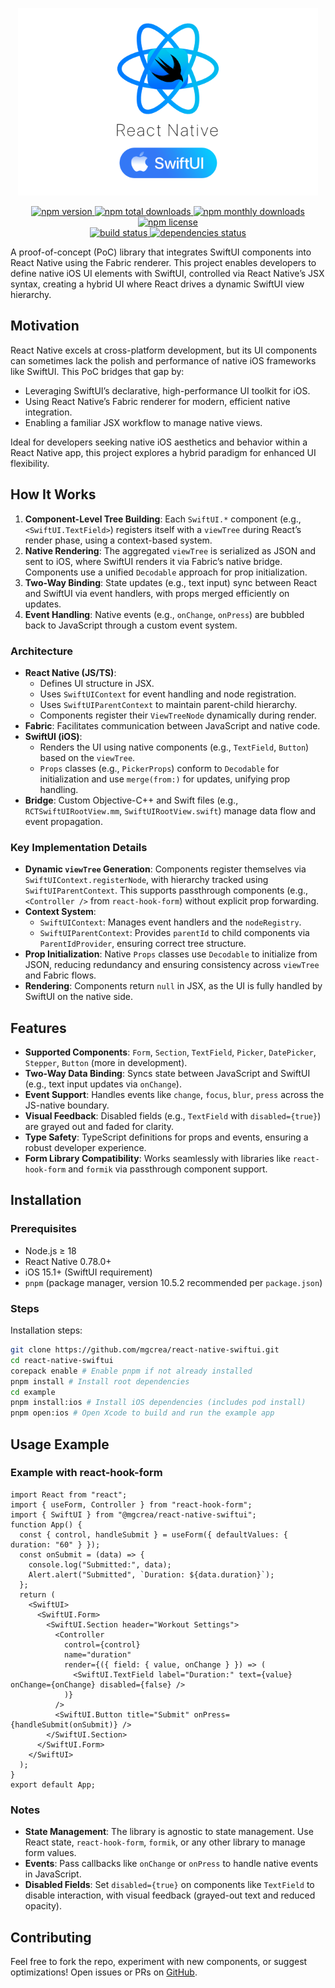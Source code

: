 <!-- markdownlint-disable MD033 -->
<p align="center">
  <a href="https://mgcrea.github.io/react-native-swiftui">
    <img src="./.github/assets/logo.png" alt="logo" width="480" height="300"/>
  </a>
</p>
<p align="center">
  <a href="https://www.npmjs.com/package/@mgcrea/react-native-swiftui">
    <img src="https://img.shields.io/npm/v/@mgcrea/react-native-swiftui.svg?style=for-the-badge" alt="npm version" />
  </a>
  <a href="https://www.npmjs.com/package/@mgcrea/react-native-swiftui">
    <img src="https://img.shields.io/npm/dt/@mgcrea/react-native-swiftui.svg?style=for-the-badge" alt="npm total downloads" />
  </a>
  <a href="https://www.npmjs.com/package/@mgcrea/react-native-swiftui">
    <img src="https://img.shields.io/npm/dm/@mgcrea/react-native-swiftui.svg?style=for-the-badge" alt="npm monthly downloads" />
  </a>
  <a href="https://www.npmjs.com/package/@mgcrea/react-native-swiftui">
    <img src="https://img.shields.io/npm/l/@mgcrea/react-native-swiftui.svg?style=for-the-badge" alt="npm license" />
  </a>
  <br />
  <a href="https://github.com/mgcrea/react-native-swiftui/actions/workflows/main.yaml">
    <img src="https://img.shields.io/github/actions/workflow/status/mgcrea/react-native-swiftui/main.yaml?style=for-the-badge&branch=master" alt="build status" />
  </a>
  <a href="https://depfu.com/github/mgcrea/react-native-swiftui">
    <img src="https://img.shields.io/depfu/dependencies/github/mgcrea/react-native-swiftui?style=for-the-badge" alt="dependencies status" />
  </a>
</p>
<!-- markdownlint-enable MD037 -->

A proof-of-concept (PoC) library that integrates SwiftUI components into React Native using the Fabric renderer. This project enables developers to define native iOS UI elements with SwiftUI, controlled via React Native’s JSX syntax, creating a hybrid UI where React drives a dynamic SwiftUI view hierarchy.

## Motivation

React Native excels at cross-platform development, but its UI components can sometimes lack the polish and performance of native iOS frameworks like SwiftUI. This PoC bridges that gap by:

- Leveraging SwiftUI’s declarative, high-performance UI toolkit for iOS.
- Using React Native’s Fabric renderer for modern, efficient native integration.
- Enabling a familiar JSX workflow to manage native views.

Ideal for developers seeking native iOS aesthetics and behavior within a React Native app, this project explores a hybrid paradigm for enhanced UI flexibility.

## How It Works

1. **Component-Level Tree Building**: Each `SwiftUI.*` component (e.g., `<SwiftUI.TextField>`) registers itself with a `viewTree` during React’s render phase, using a context-based system.
2. **Native Rendering**: The aggregated `viewTree` is serialized as JSON and sent to iOS, where SwiftUI renders it via Fabric’s native bridge. Components use a unified `Decodable` approach for prop initialization.
3. **Two-Way Binding**: State updates (e.g., text input) sync between React and SwiftUI via event handlers, with props merged efficiently on updates.
4. **Event Handling**: Native events (e.g., `onChange`, `onPress`) are bubbled back to JavaScript through a custom event system.

### Architecture

- **React Native (JS/TS)**:
  - Defines UI structure in JSX.
  - Uses `SwiftUIContext` for event handling and node registration.
  - Uses `SwiftUIParentContext` to maintain parent-child hierarchy.
  - Components register their `ViewTreeNode` dynamically during render.
- **Fabric**: Facilitates communication between JavaScript and native code.
- **SwiftUI (iOS)**:
  - Renders the UI using native components (e.g., `TextField`, `Button`) based on the `viewTree`.
  - `Props` classes (e.g., `PickerProps`) conform to `Decodable` for initialization and use `merge(from:)` for updates, unifying prop handling.
- **Bridge**: Custom Objective-C++ and Swift files (e.g., `RCTSwiftUIRootView.mm`, `SwiftUIRootView.swift`) manage data flow and event propagation.

### Key Implementation Details

- **Dynamic `viewTree` Generation**: Components register themselves via `SwiftUIContext.registerNode`, with hierarchy tracked using `SwiftUIParentContext`. This supports passthrough components (e.g., `<Controller />` from `react-hook-form`) without explicit prop forwarding.
- **Context System**:
  - `SwiftUIContext`: Manages event handlers and the `nodeRegistry`.
  - `SwiftUIParentContext`: Provides `parentId` to child components via `ParentIdProvider`, ensuring correct tree structure.
- **Prop Initialization**: Native `Props` classes use `Decodable` to initialize from JSON, reducing redundancy and ensuring consistency across `viewTree` and Fabric flows.
- **Rendering**: Components return `null` in JSX, as the UI is fully handled by SwiftUI on the native side.

## Features

- **Supported Components**: `Form`, `Section`, `TextField`, `Picker`, `DatePicker`, `Stepper`, `Button` (more in development).
- **Two-Way Data Binding**: Syncs state between JavaScript and SwiftUI (e.g., text input updates via `onChange`).
- **Event Support**: Handles events like `change`, `focus`, `blur`, `press` across the JS-native boundary.
- **Visual Feedback**: Disabled fields (e.g., `TextField` with `disabled={true}`) are grayed out and faded for clarity.
- **Type Safety**: TypeScript definitions for props and events, ensuring a robust developer experience.
- **Form Library Compatibility**: Works seamlessly with libraries like `react-hook-form` and `formik` via passthrough component support.

## Installation

### Prerequisites

- Node.js ≥ 18
- React Native 0.78.0+
- iOS 15.1+ (SwiftUI requirement)
- `pnpm` (package manager, version 10.5.2 recommended per `package.json`)

### Steps

Installation steps:

```sh
git clone https://github.com/mgcrea/react-native-swiftui.git
cd react-native-swiftui
corepack enable # Enable pnpm if not already installed
pnpm install # Install root dependencies
cd example
pnpm install:ios # Install iOS dependencies (includes pod install)
pnpm open:ios # Open Xcode to build and run the example app
```

## Usage Example

### Example with react-hook-form

```tsx
import React from "react";
import { useForm, Controller } from "react-hook-form";
import { SwiftUI } from "@mgcrea/react-native-swiftui";
function App() {
  const { control, handleSubmit } = useForm({ defaultValues: { duration: "60" } });
  const onSubmit = (data) => {
    console.log("Submitted:", data);
    Alert.alert("Submitted", `Duration: ${data.duration}`);
  };
  return (
    <SwiftUI>
      <SwiftUI.Form>
        <SwiftUI.Section header="Workout Settings">
          <Controller
            control={control}
            name="duration"
            render={({ field: { value, onChange } }) => (
              <SwiftUI.TextField label="Duration:" text={value} onChange={onChange} disabled={false} />
            )}
          />
          <SwiftUI.Button title="Submit" onPress={handleSubmit(onSubmit)} />
        </SwiftUI.Section>
      </SwiftUI.Form>
    </SwiftUI>
  );
}
export default App;
```

### Notes

- **State Management**: The library is agnostic to state management. Use React state, `react-hook-form`, `formik`, or any other library to manage form values.
- **Events**: Pass callbacks like `onChange` or `onPress` to handle native events in JavaScript.
- **Disabled Fields**: Set `disabled={true}` on components like `TextField` to disable interaction, with visual feedback (grayed-out text and reduced opacity).

## Contributing

Feel free to fork the repo, experiment with new components, or suggest optimizations! Open issues or PRs on [GitHub](https://github.com/mgcrea/react-native-swiftui).
